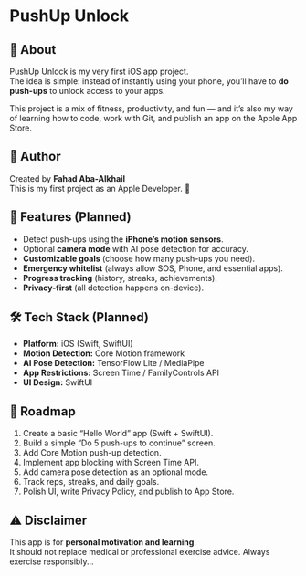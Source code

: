 # PushUp Unlock

## 📱 About
PushUp Unlock is my very first iOS app project.  
The idea is simple: instead of instantly using your phone, you’ll have to **do push-ups** to unlock access to your apps.  

This project is a mix of fitness, productivity, and fun — and it’s also my way of learning how to code, work with Git, and publish an app on the Apple App Store.

## 👤 Author
Created by **Fahad Aba-Alkhail**  
This is my first project as an Apple Developer. 🚀

## 🚀 Features (Planned)
- Detect push-ups using the **iPhone’s motion sensors**.
- Optional **camera mode** with AI pose detection for accuracy.
- **Customizable goals** (choose how many push-ups you need).
- **Emergency whitelist** (always allow SOS, Phone, and essential apps).
- **Progress tracking** (history, streaks, achievements).
- **Privacy-first** (all detection happens on-device).

## 🛠️ Tech Stack (Planned)
- **Platform:** iOS (Swift, SwiftUI)  
- **Motion Detection:** Core Motion framework  
- **AI Pose Detection:** TensorFlow Lite / MediaPipe  
- **App Restrictions:** Screen Time / FamilyControls API  
- **UI Design:** SwiftUI  

## 🎯 Roadmap
1. Create a basic “Hello World” app (Swift + SwiftUI).
2. Build a simple “Do 5 push-ups to continue” screen.
3. Add Core Motion push-up detection.
4. Implement app blocking with Screen Time API.
5. Add camera pose detection as an optional mode.
6. Track reps, streaks, and daily goals.
7. Polish UI, write Privacy Policy, and publish to App Store.

## ⚠️ Disclaimer
This app is for **personal motivation and learning**.  
It should not replace medical or professional exercise advice. Always exercise responsibly...

